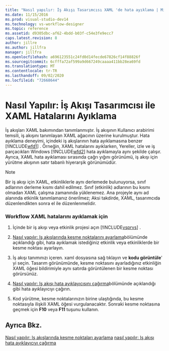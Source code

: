 ```yaml
---
title: "Nasıl yapılır: İş Akışı Tasarımcısı XAML 'de hata ayıklama | Microsoft Docs"
ms.date: 11/15/2016
ms.prod: visual-studio-dev14
ms.technology: vs-workflow-designer
ms.topic: reference
ms.assetid: d9305dbc-af62-4bdd-b03f-c54e3fe9ecc7
caps.latest.revision: 8
author: jillre
ms.author: jillfra
manager: jillfra
ms.openlocfilehash: a696123551c24fd0d14fecde67826cf14f88826f
ms.sourcegitcommit: 6cfffa72af599a9d667249caaaa411bb28ea69fd
ms.translationtype: MT
ms.contentlocale: tr-TR
ms.lasthandoff: 09/02/2020
ms.locfileid: "72668644"
---
```

# <a name="how-to-debug-xaml-with-the-workflow-designer"></a>Nasıl Yapılır: İş Akışı Tasarımcısı ile XAML Hatalarını Ayıklama
İş akışları XAML bakımından tanımlanmıştır. İş akışının Kullanıcı arabirimi temsili, iş akışını tanımlayan XAML ağacının üzerine kurulmuştur. Hata ayıklama deneyimi, içindeki iş akışlarının hata ayıklamasına benzer [!INCLUDE[wfd1](../includes/wfd1-md.md)] . Örneğin, XAML hatalarını ayıklarken, Yereller, izle ve iş parçacıkları Windows [!INCLUDE[wfd2](../includes/wfd2-md.md)] hata ayıklamayla aynı şekilde çalışır. Ayrıca, XAML hata ayıklaması sırasında çağrı yığını görünümü, iş akışı için yürütme akışının satır tabanlı hiyerarşik görünümüdür.

> [!NOTE]
> Bir iş akışı için XAML, etkinliklerle aynı derlemede bulunuyorsa, sınıf adlarının derleme kısmı dahil edilmez. Sınıf (etkinlik) adlarının bu kısmı olmadan XAML çalışma zamanında yüklenemez. Ana projeyle aynı ad alanında etkinlik tanımlamanız önerilmez; Aksi takdirde, XAML, tasarımcıda düzenlendikten sonra el ile düzenlenmelidir.

### <a name="to-debug-workflow-xaml"></a>Workflow XAML hatalarını ayıklamak için

1. İçinde bir iş akışı veya etkinlik projesi açın [!INCLUDE[vsprvs](../includes/vsprvs-md.md)] .

2. [Nasıl yapılır: Iş akışlarında kesme noktalarını ayarlama](../workflow-designer/how-to-set-breakpoints-in-workflows.md)bölümünde açıklandığı gibi, hata ayıklamak istediğiniz etkinlik veya etkinliklerde bir kesme noktası ayarlayın.

3. İş akışı tanımınızı içeren. xaml dosyasına sağ tıklayın ve **kodu görüntüle**' yi seçin. Tasarım görünümünde, kesme noktasını ayarladığınız etkinliğin XAML öğesi bildirimiyle aynı satırda görüntülenen bir kesme noktası görürsünüz.

4. [Nasıl yapılır: Iş akışı hata ayıklayıcısını çağırma](../workflow-designer/how-to-invoke-the-workflow-debugger.md)bölümünde açıklandığı gibi hata ayıklayıcıyı çağırın.

5. Kod yürütme, kesme noktalarınızın birine ulaştığında, bu kesme noktasıyla ilişkili XAML öğesi vurgulanacaktır. Sonraki kesme noktasına geçmek için **F10** veya **F11** tuşunu kullanın.

## <a name="see-also"></a>Ayrıca Bkz.
 [Nasıl yapılır: Iş akışlarında kesme noktaları ayarlama](../workflow-designer/how-to-set-breakpoints-in-workflows.md) [nasıl yapılır: Iş akışı hata ayıklayıcıyı çağırma](../workflow-designer/how-to-invoke-the-workflow-debugger.md)